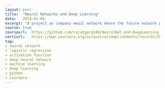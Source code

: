 ```yaml
---
layout: post
title:  "Neural Networks and Deep Learning"
date:   2019-01-08
excerpt: "A project on company email network where the future network predictions are drawn using all the measures including Page Rank, Hub and Authority Score, Degree Betweenness, etc."
course:	true 
courseurl:	https://github.com/rajatgarg149/NeuralNet-and-DeepLearning
certiurl:	https://www.coursera.org/account/accomplishments/records/ZGDSA4CZ8ZZG
tag:
- neural network
- logistic regression
- activation function
- deep neural network
- machine learning
- deep learning
- python
- coursera
---
```


